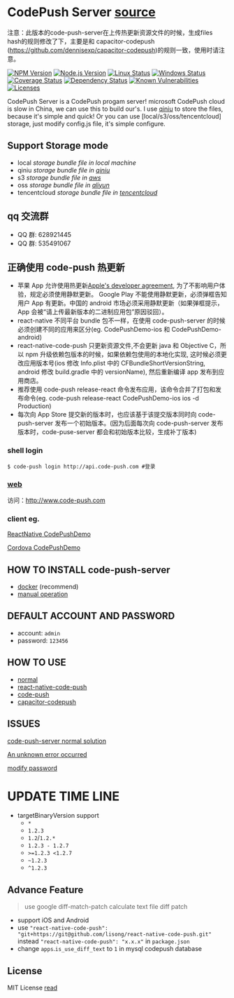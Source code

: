 # CodePush Server [source](https://github.com/dennisexp/code-push-server)

注意：此版本的code-push-server在上传热更新资源文件的时候，生成files hash的规则修改了下，主要是和 capacitor-codepush (https://github.com/dennisexp/capacitor-codepush)的规则一致，使用时请注意。

<!-- [![NPM](https://nodei.co/npm/code-push-server.svg?downloads=true&downloadRank=true&stars=true)](https://nodei.co/npm/code-push-server/) -->

[![NPM Version](https://img.shields.io/npm/v/code-push-server.svg)](https://npmjs.org/package/code-push-server)
[![Node.js Version](https://img.shields.io/node/v/code-push-server.svg)](https://nodejs.org/en/download/)
[![Linux Status](https://img.shields.io/travis/lisong/code-push-server/master.svg?label=linux)](https://travis-ci.org/lisong/code-push-server)
[![Windows Status](https://img.shields.io/appveyor/ci/lisong/code-push-server/master.svg?label=windows)](https://ci.appveyor.com/project/lisong/code-push-server)
[![Coverage Status](https://img.shields.io/coveralls/lisong/code-push-server/master.svg)](https://coveralls.io/github/lisong/code-push-server)
[![Dependency Status](https://img.shields.io/david/lisong/code-push-server.svg)](https://david-dm.org/lisong/code-push-server)
[![Known Vulnerabilities](https://snyk.io/test/npm/code-push-server/badge.svg)](https://snyk.io/test/npm/code-push-server)
[![Licenses](https://img.shields.io/npm/l/code-push-server.svg)](https://spdx.org/licenses/MIT)

CodePush Server is a CodePush progam server! microsoft CodePush cloud is slow in China, we can use this to build our's. I use [qiniu](http://www.qiniu.com/) to store the files, because it's simple and quick! Or you can use [local/s3/oss/tencentcloud] storage, just modify config.js file, it's simple configure.

## Support Storage mode

-   local _storage bundle file in local machine_
-   qiniu _storage bundle file in [qiniu](http://www.qiniu.com/)_
-   s3 _storage bundle file in [aws](https://aws.amazon.com/)_
-   oss _storage bundle file in [aliyun](https://www.aliyun.com/product/oss)_
-   tencentcloud _storage bundle file in [tencentcloud](https://cloud.tencent.com/product/cos)_

## qq 交流群

-   QQ 群: 628921445
-   QQ 群: 535491067

## 正确使用 code-push 热更新

-   苹果 App 允许使用热更新[Apple's developer agreement](https://developer.apple.com/programs/ios/information/iOS_Program_Information_4_3_15.pdf), 为了不影响用户体验，规定必须使用静默更新。 Google Play 不能使用静默更新，必须弹框告知用户 App 有更新。中国的 android 市场必须采用静默更新（如果弹框提示，App 会被“请上传最新版本的二进制应用包”原因驳回）。
-   react-native 不同平台 bundle 包不一样，在使用 code-push-server 的时候必须创建不同的应用来区分(eg. CodePushDemo-ios 和 CodePushDemo-android)
-   react-native-code-push 只更新资源文件,不会更新 java 和 Objective C，所以 npm 升级依赖包版本的时候，如果依赖包使用的本地化实现, 这时候必须更改应用版本号(ios 修改 Info.plist 中的 CFBundleShortVersionString, android 修改 build.gradle 中的 versionName), 然后重新编译 app 发布到应用商店。
-   推荐使用 code-push release-react 命令发布应用，该命令合并了打包和发布命令(eg. code-push release-react CodePushDemo-ios ios -d Production)
-   每次向 App Store 提交新的版本时，也应该基于该提交版本同时向 code-push-server 发布一个初始版本。(因为后面每次向 code-push-server 发布版本时，code-puse-server 都会和初始版本比较，生成补丁版本)

### shell login

```shell
$ code-push login http://api.code-push.com #登录
```

### [web](http://www.code-push.com)

访问：http://www.code-push.com

### client eg.

[ReactNative CodePushDemo](https://github.com/lisong/code-push-demo-app)

[Cordova CodePushDemo](https://github.com/lisong/code-push-cordova-demo-app)

## HOW TO INSTALL code-push-server

-   [docker](https://github.com/lisong/code-push-server/blob/master/docker/README.md) (recommend)
-   [manual operation](https://github.com/lisong/code-push-server/blob/master/docs/README.md)

## DEFAULT ACCOUNT AND PASSWORD

-   account: `admin`
-   password: `123456`

## HOW TO USE

-   [normal](https://github.com/lisong/code-push-server/blob/master/docs/react-native-code-push.md)
-   [react-native-code-push](https://github.com/Microsoft/react-native-code-push)
-   [code-push](https://github.com/Microsoft/code-push)
-   [capacitor-codepush](https://github.com/dennisexp/capacitor-codepush)

## ISSUES

[code-push-server normal solution](https://github.com/lisong/code-push-server/issues/135)

[An unknown error occurred](https://github.com/lisong/code-push-server/issues?utf8=%E2%9C%93&q=unknown)

[modify password](https://github.com/lisong/code-push-server/issues/43)

# UPDATE TIME LINE

-   targetBinaryVersion support
    -   `*`
    -   `1.2.3`
    -   `1.2`/`1.2.*`
    -   `1.2.3 - 1.2.7`
    -   `>=1.2.3 <1.2.7`
    -   `~1.2.3`
    -   `^1.2.3`

## Advance Feature

> use google diff-match-patch calculate text file diff patch

-   support iOS and Android
-   use `"react-native-code-push": "git+https://git@github.com/lisong/react-native-code-push.git"` instead `"react-native-code-push": "x.x.x"` in `package.json`
-   change `apps`.`is_use_diff_text` to `1` in mysql codepush database

## License

MIT License [read](https://github.com/lisong/code-push-server/blob/master/LICENSE)
